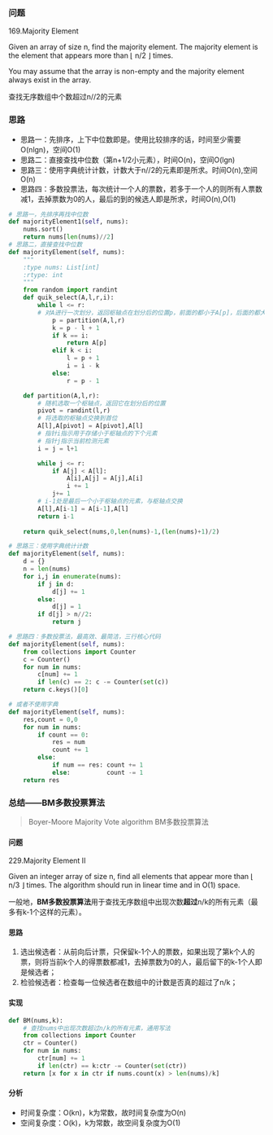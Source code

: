### 问题
169.Majority Element

Given an array of size n, find the majority element. The majority element is the element that appears more than ⌊ n/2 ⌋ times.

You may assume that the array is non-empty and the majority element always exist in the array.

查找无序数组中个数超过n//2的元素

### 思路

- 思路一：先排序，上下中位数即是。使用比较排序的话，时间至少需要O(nlgn)，空间O(1)
- 思路二：直接查找中位数（第n+1/2小元素），时间O(n)，空间O(lgn)
- 思路三：使用字典统计计数，计数大于n//2的元素即是所求。时间O(n),空间O(n)
- 思路四：多数投票法，每次统计一个人的票数，若多于一个人的则所有人票数减1，去掉票数为0的人，最后的到的候选人即是所求，时间O(n),O(1)

```python
# 思路一，先排序再找中位数
def majorityElement1(self, nums):
    nums.sort()
    return nums[len(nums)//2]
# 思路二，直接查找中位数
def majorityElement(self, nums):
    """
    :type nums: List[int]
    :rtype: int
    """
    from random import randint
    def quik_select(A,l,r,i):
        while l <= r:
        # 对A进行一次划分，返回枢轴点在划分后的位置p，前面的都小于A[p]，后面的都大于A[p]，A[p]为当前序列第p-l+1小元素
            p = partition(A,l,r)
            k = p - l + 1
            if k == i:
                return A[p]
            elif k < i:
                l = p + 1
                i = i - k
            else:
                r = p - 1

    def partition(A,l,r):
        # 随机选取一个枢轴点，返回它在划分后的位置
        pivot = randint(l,r)
        # 将选取的枢轴点交换到首位
        A[l],A[pivot] = A[pivot],A[l]
        # 指针i指示用于存储小于枢轴点的下个元素
        # 指针j指示当前检测元素
        i = j = l+1

        while j <= r:
            if A[j] < A[l]:
                A[i],A[j] = A[j],A[i]
                i += 1
            j+= 1
        # i-1处是最后一个小于枢轴点的元素，与枢轴点交换
        A[l],A[i-1] = A[i-1],A[l]
        return i-1
    
    return quik_select(nums,0,len(nums)-1,(len(nums)+1)/2)

# 思路三：使用字典统计计数
def majorityElement(self, nums):
    d = {}
    n = len(nums)
    for i,j in enumerate(nums):
        if j in d:
            d[j] += 1
        else:
            d[j] = 1
        if d[j] > n//2:
            return j

# 思路四：多数投票法，最高效、最简洁，三行核心代码
def majorityElement(self, nums):
    from collections import Counter
    c = Counter()
    for num in nums:
        c[num] += 1
        if len(c) == 2: c -= Counter(set(c))
    return c.keys()[0]

# 或者不使用字典
def majorityElement(self, nums):
    res,count = 0,0
    for num in nums:
        if count == 0:
            res = num
            count += 1
        else:
            if num == res: count += 1
            else:          count -= 1
    return res
```

### 总结——BM多数投票算法
> Boyer-Moore Majority Vote algorithm BM多数投票算法

#### 问题
229.Majority Element II

Given an integer array of size n, find all elements that appear more than ⌊ n/3 ⌋ times. The algorithm should run in linear time and in O(1) space.

一般地，**BM多数投票算法**用于查找无序数组中出现次数**超过**n/k的所有元素（最多有k-1个这样的元素）。

#### 思路

1. 选出候选者：从前向后计票，只保留k-1个人的票数，如果出现了第k个人的票，则将当前k个人的得票数都减1，去掉票数为0的人，最后留下的k-1个人即是候选者；
2. 检验候选者：检查每一位候选者在数组中的计数是否真的超过了n/k；

#### 实现

```python
def BM(nums,k):
    # 查找nums中出现次数超过n/k的所有元素，通用写法
    from collections import Counter
    ctr = Counter()
    for num in nums:
        ctr[num] += 1
        if len(ctr) == k:ctr -= Counter(set(ctr))
    return [x for x in ctr if nums.count(x) > len(nums)/k]

```

#### 分析

- 时间复杂度：O(kn)，k为常数，故时间复杂度为O(n)
- 空间复杂度：O(k)，k为常数，故空间复杂度为O(1)





























